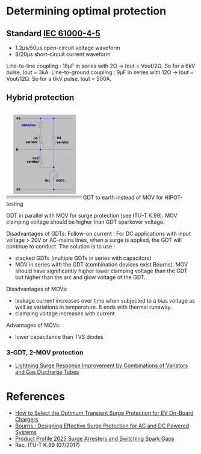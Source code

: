 # Determining optimal protection
## Standard [IEC 61000-4-5](https://rtpcorp.com/wp-content/uploads/2021/04/IEC61000-4-5.pdf)
* 1.2µs/50µs open-circuit voltage waveform
* 8/20µs short-circuit current waveform

Line-to-line coupling : 18µF in series with 2Ω -> Iout = Vout/2Ω.  So for a 6kV pulse, Iout = 3kA.
Line-to-ground coupling : 9µF in series with 12Ω -> Iout = Vout/12Ω.  So for a 6kV pulse, Iout = 500A.

## Hybrid protection
<img src="./resources/gdt_to_earth.png" width="200"/>
GDT to earth instead of MOV for HIPOT-testing

GDT in parallel with MOV for surge protection (see ITU-T K.99).  MOV clamping voltage should be higher than GDT sparkover voltage.

Disadvantages of GDTs: 
Follow-on current : For DC applications with input voltage > 20V or AC-mains lines, when a surge is applied, the GDT will continue to conduct.  The solution is to use :
* stacked GDTs (multiple GDTs in series with capacitors)
* MOV in series with the GDT (combination devices exist Bourns).  MOV should have significantly higher lower clamping voltage than the GDT but higher than the arc and glow voltage of the GDT.

Disadvantages of MOVs:
* leakage current increases over time when subjected to a bias voltage as well as variations in temperature.  It ends with thermal runaway.
* clamping voltage increases with current

Advantages of MOVs:
* lower capacitance than TVS diodes

### 3-GDT, 2-MOV protection
* [Lightning Surge Response Improvement by Combinations of Varistors and Gas Discharge Tubes](https://www.wseas.org/multimedia/journals/power/2012/54-510.pdf)

# References
* [How to Select the Optimum Transient Surge Protection for EV On-Board Chargers](https://m.littelfuse.com/media?resourcetype=application-notes&itemid=a12f2475-d207-4f54-a7d6-01c4d6eb435c&filename=how-to-select-the-optimum-transient-surge-protection-for-ev-on-board-chargers-application-note)
* [Bourns : Designing Effective Surge Protection for AC and DC Powered Systems](https://www.bourns.com/docs/technical-documents/technical-library/isomov/application-notes/Surge_Protection_for_AC_and_DC_Powered_Systems_appnote.pdf)
* [Product Profile 2025 Surge Arresters and Switching Spark Gaps](https://www.tdk-electronics.tdk.com/download/174146/2f5abeca101a09c264a07fd6ede44414/surge-arresters-pp.pdf)
* Rec. ITU-T K.99 (07/2017)